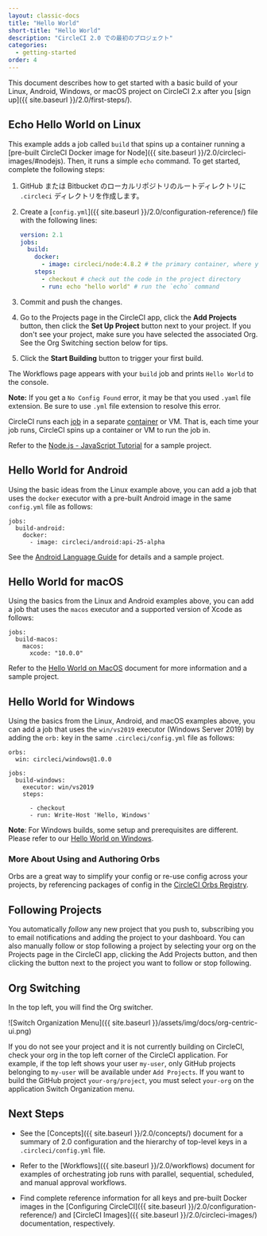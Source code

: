 ```yaml
---
layout: classic-docs
title: "Hello World"
short-title: "Hello World"
description: "CircleCI 2.0 での最初のプロジェクト"
categories:
  - getting-started
order: 4
---
```


This document describes how to get started with a basic build of your Linux, Android, Windows, or macOS project on CircleCI 2.x after you [sign up]({{ site.baseurl }}/2.0/first-steps/).

## Echo Hello World on Linux

This example adds a job called `build` that spins up a container running a [pre-built CircleCI Docker image for Node]({{ site.baseurl }}/2.0/circleci-images/#nodejs). Then, it runs a simple `echo` command. To get started, complete the following steps:

1. GitHub または Bitbucket のローカルリポジトリのルートディレクトリに `.circleci` ディレクトリを作成します。

2. Create a [`config.yml`]({{ site.baseurl }}/2.0/configuration-reference/) file with the following lines:

     ```yaml
     version: 2.1
     jobs:
       build:
         docker: 
           - image: circleci/node:4.8.2 # the primary container, where your job's commands are run
         steps:
           - checkout # check out the code in the project directory
           - run: echo "hello world" # run the `echo` command
     ```

1. Commit and push the changes.

2. Go to the Projects page in the CircleCI app, click the **Add Projects** button, then click the **Set Up Project** button next to your project. If you don't see your project, make sure you have selected the associated Org. See the Org Switching section below for tips.

3. Click the **Start Building** button to trigger your first build.

The Workflows page appears with your `build` job and prints `Hello World` to the console.

**Note:** If you get a `No Config Found` error, it may be that you used `.yaml` file extension. Be sure to use `.yml` file extension to resolve this error.

CircleCI runs each [job]({{site.baseurl}}/2.0/glossary/#job) in a separate [container]({{site.baseurl}}/2.0/glossary/#container) or VM. That is, each time your job runs, CircleCI spins up a container or VM to run the job in.

Refer to the [Node.js - JavaScript Tutorial]({{site.baseurl}}/2.0/language-javascript/) for a sample project.

## Hello World for Android

Using the basic ideas from the Linux example above, you can add a job that uses the `docker` executor with a pre-built Android image in the same `config.yml` file as follows:

    jobs:
      build-android:
        docker:
          - image: circleci/android:api-25-alpha
    

See the [Android Language Guide]({{site.baseurl}}/2.0/language-android/) for details and a sample project.

## Hello World for macOS

Using the basics from the Linux and Android examples above, you can add a job that uses the `macos` executor and a supported version of Xcode as follows:

    jobs: 
      build-macos: 
        macos:  
          xcode: "10.0.0" 
    

Refer to the [Hello World on MacOS]({{site.baseurl}}/2.0/hello-world-macos) document for more information and a sample project.

## Hello World for Windows

Using the basics from the Linux, Android, and macOS examples above, you can add a job that uses the `win/vs2019` executor (Windows Server 2019) by adding the `orb:` key in the same `.circleci/config.yml` file as follows:

    orbs:
      win: circleci/windows@1.0.0
    
    jobs:
      build-windows:
        executor: win/vs2019
        steps:
    
          - checkout
          - run: Write-Host 'Hello, Windows'
    

**Note**: For Windows builds, some setup and prerequisites are different. Please refer to our [Hello World on Windows]({{site.baseurl}}/2.0/hello-world-windows).

### More About Using and Authoring Orbs

Orbs are a great way to simplify your config or re-use config across your projects, by referencing packages of config in the [CircleCI Orbs Registry](https://circleci.com/orbs/registry).

## Following Projects

You automatically *follow* any new project that you push to, subscribing you to email notifications and adding the project to your dashboard. You can also manually follow or stop following a project by selecting your org on the Projects page in the CircleCI app, clicking the Add Projects button, and then clicking the button next to the project you want to follow or stop following.

## Org Switching

In the top left, you will find the Org switcher.

![Switch Organization Menu]({{ site.baseurl }}/assets/img/docs/org-centric-ui.png)

If you do not see your project and it is not currently building on CircleCI, check your org in the top left corner of the CircleCI application. For example, if the top left shows your user `my-user`, only GitHub projects belonging to `my-user` will be available under `Add Projects`. If you want to build the GitHub project `your-org/project`, you must select `your-org` on the application Switch Organization menu.

## Next Steps

- See the [Concepts]({{ site.baseurl }}/2.0/concepts/) document for a summary of 2.0 configuration and the hierarchy of top-level keys in a `.circleci/config.yml` file.

- Refer to the [Workflows]({{ site.baseurl }}/2.0/workflows) document for examples of orchestrating job runs with parallel, sequential, scheduled, and manual approval workflows.

- Find complete reference information for all keys and pre-built Docker images in the [Configuring CircleCI]({{ site.baseurl }}/2.0/configuration-reference/) and [CircleCI Images]({{ site.baseurl }}/2.0/circleci-images/) documentation, respectively.